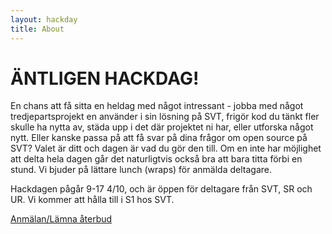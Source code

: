 ```yaml
---
layout: hackday
title: About
---
```


# ÄNTLIGEN HACKDAG!


En chans att få sitta en heldag med något intressant - jobba med något tredjepartsprojekt en använder i sin lösning på SVT, frigör kod du tänkt fler skulle ha nytta av, städa upp i det där projektet ni har, eller utforska något nytt. Eller kanske passa på att få svar på dina frågor om open source på SVT? Valet är ditt och dagen är vad du gör den till. Om en inte har möjlighet att delta hela dagen går det naturligtvis också bra att bara titta förbi en stund. Vi bjuder på lättare lunch (wraps) för anmälda deltagare.

Hackdagen pågår 9-17 4/10, och är öppen för deltagare från SVT, SR och UR. Vi kommer att hålla till i S1 hos SVT. 

[Anmälan/Lämna återbud](https://docs.google.com/forms/d/e/1FAIpQLSccf5s9abfMvYuoOyiZAzv5nVPID7a8-4pn9gPfADNRCA4KRA/viewform)

